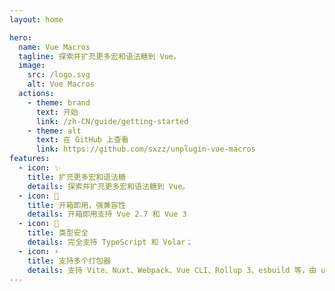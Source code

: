 ```yaml
---
layout: home

hero:
  name: Vue Macros
  tagline: 探索并扩充更多宏和语法糖到 Vue。
  image:
    src: /logo.svg
    alt: Vue Macros
  actions:
    - theme: brand
      text: 开始
      link: /zh-CN/guide/getting-started
    - theme: alt
      text: 在 GitHub 上查看
      link: https://github.com/sxzz/unplugin-vue-macros
features:
  - icon: ✨
    title: 扩充更多宏和语法糖
    details: 探索并扩充更多宏和语法糖到 Vue。
  - icon: 💚
    title: 开箱即用，强兼容性
    details: 开箱即用支持 Vue 2.7 和 Vue 3
  - icon: 🦾
    title: 类型安全
    details: 完全支持 TypeScript 和 Volar；
  - icon: ⚡️
    title: 支持多个打包器
    details: 支持 Vite、Nuxt、Webpack、Vue CLI、Rollup 3、esbuild 等，由 unplugin 驱动。
---
```

